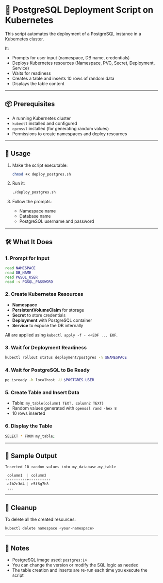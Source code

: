 # 🐘 PostgreSQL Deployment Script on Kubernetes

This script automates the deployment of a PostgreSQL instance in a Kubernetes cluster.

It:
- Prompts for user input (namespace, DB name, credentials)
- Deploys Kubernetes resources (Namespace, PVC, Secret, Deployment, Service)
- Waits for readiness
- Creates a table and inserts 10 rows of random data
- Displays the table content

---

## 📦 Prerequisites

- A running Kubernetes cluster
- `kubectl` installed and configured
- `openssl` installed (for generating random values)
- Permissions to create namespaces and deploy resources

---

## 🚀 Usage

1. Make the script executable:

   ```bash
   chmod +x deploy_postgres.sh
   ```

2. Run it:

   ```bash
   ./deploy_postgres.sh
   ```

3. Follow the prompts:
   - Namespace name
   - Database name
   - PostgreSQL username and password

---

## 🛠️ What It Does

### 1. Prompt for Input
```bash
read NAMESPACE
read DB_NAME
read PGSQL_USER
read -s PGSQL_PASSWORD
```

### 2. Create Kubernetes Resources
- **Namespace**
- **PersistentVolumeClaim** for storage
- **Secret** to store credentials
- **Deployment** with PostgreSQL container
- **Service** to expose the DB internally

All are applied using `kubectl apply -f - <<EOF ... EOF`.

### 3. Wait for Deployment Readiness
```bash
kubectl rollout status deployment/postgres -n $NAMESPACE
```

### 4. Wait for PostgreSQL to Be Ready
```bash
pg_isready -h localhost -U $POSTGRES_USER
```

### 5. Create Table and Insert Data
- Table: `my_table(column1 TEXT, column2 TEXT)`
- Random values generated with `openssl rand -hex 8`
- 10 rows inserted

### 6. Display the Table
```bash
SELECT * FROM my_table;
```

---

## 📄 Sample Output

```
Inserted 10 random values into my_database.my_table

 column1  | column2
----------+----------
 a1b2c3d4 | e5f6g7h8
 ...
```

---

## 🧹 Cleanup

To delete all the created resources:

```bash
kubectl delete namespace <your-namespace>
```

---

## 📝 Notes

- PostgreSQL image used: `postgres:14`
- You can change the version or modify the SQL logic as needed
- The table creation and inserts are re-run each time you execute the script